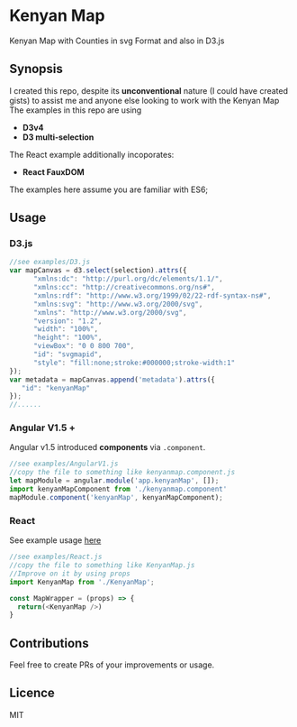 # Kenyan Map
Kenyan Map with Counties in svg Format and also in D3.js 

## Synopsis
I created this repo, despite its **unconventional** nature (I could have created gists) to assist me and anyone else looking to work with the Kenyan Map
The examples in this repo are using
- **D3v4**
- **D3 multi-selection**

The React example additionally incoporates:
- **React FauxDOM**

The examples here assume you are familiar with ES6;

## Usage 

### D3.js

```javascript
//see examples/D3.js
var mapCanvas = d3.select(selection).attrs({
      "xmlns:dc": "http://purl.org/dc/elements/1.1/",
      "xmlns:cc": "http://creativecommons.org/ns#",
      "xmlns:rdf": "http://www.w3.org/1999/02/22-rdf-syntax-ns#",
      "xmlns:svg": "http://www.w3.org/2000/svg",
      "xmlns": "http://www.w3.org/2000/svg",
      "version": "1.2",
      "width": "100%",
      "height": "100%",
      "viewBox": "0 0 800 700",
      "id": "svgmapid",
      "style": "fill:none;stroke:#000000;stroke-width:1"
});
var metadata = mapCanvas.append('metadata').attrs({
   "id": "kenyanMap"
});
//......
```
### Angular V1.5 +
Angular v1.5 introduced **components** via `.component`.
```javascript
//see examples/AngularV1.js
//copy the file to something like kenyanmap.component.js
let mapModule = angular.module('app.kenyanMap', []);
import kenyanMapComponent from './kenyanmap.component'
mapModule.component('kenyanMap', kenyanMapComponent);
```

### React
See example usage [here](https://github.com/geofmureithi/254-Election-Predictor/blob/master/src/components/DrawMap.js)
```javascript
//see examples/React.js
//copy the file to something like KenyanMap.js
//Improve on it by using props
import KenyanMap from './KenyanMap';

const MapWrapper = (props) => {
  return(<KenyanMap />)
}
```
## Contributions
Feel free to create PRs of your improvements or usage.

## Licence
MIT


